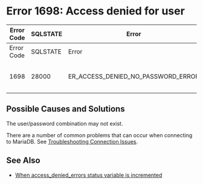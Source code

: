 
# Error 1698: Access denied for user


| Error Code | SQLSTATE | Error | Description |
| --- | --- | --- | --- |
| Error Code | SQLSTATE | Error | Description |
| 1698 | 28000 | ER_ACCESS_DENIED_NO_PASSWORD_ERROR | Access denied for user '%s'@'%s' |




## Possible Causes and Solutions


The user/password combination may not exist.


There are a number of common problems that can occur when connecting to MariaDB. See [Troubleshooting Connection Issues](https://app.gitbook.com/s/iJPrPCGi329TSR8WIXJW/learning-and-training/training-and-tutorials/basic-mariadb-articles/troubleshooting-connection-issues).


## See Also


* [When access_denied_errors status variable is incremented](../../../../../security/user-account-management/incrementing-of-the-access_denied_errors-status-variable.md)

